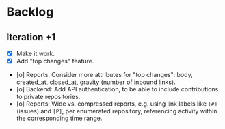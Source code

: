 # Backlog

## Iteration +1
- [x] Make it work.
- [x] Add "top changes" feature.
- [o] Reports: Consider more attributes for "top changes":
  body, created_at, closed_at, gravity (number of inbound links). 
- [o] Backend: Add API authentication, to be able to include contributions to private repositories.
- [o] Reports: Wide vs. compressed reports, e.g. using link labels like `[#]` (issues)
  and `[P]`, per enumerated repository, referencing activity within the
  corresponding time range.
